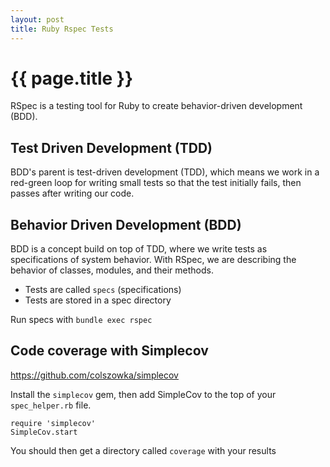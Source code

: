 ```yaml
---
layout: post
title: Ruby Rspec Tests
---
```



# {{ page.title }}

RSpec is a testing tool for Ruby to create behavior-driven development (BDD).

## Test Driven Development (TDD)

BDD's parent is test-driven development (TDD), which means we work in a red-green
loop for writing small tests so that the test initially fails, then passes after
writing our code.

## Behavior Driven Development (BDD)

BDD is a concept build on top of TDD, where we write tests as specifications of
system behavior. With RSpec, we are describing the behavior of classes, modules,
and their methods.

* Tests are called `specs` (specifications)
* Tests are stored in a spec directory

Run specs with `bundle exec rspec`

## Code coverage with Simplecov

https://github.com/colszowka/simplecov

Install the `simplecov` gem, then add SimpleCov to the top of your `spec_helper.rb` file.

    require 'simplecov'
    SimpleCov.start

You should then get a directory called `coverage` with your results


